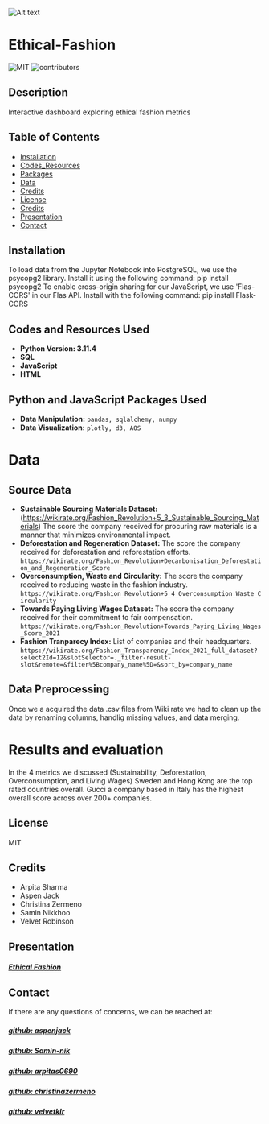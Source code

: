 ![Alt text](<Screenshot 2023-11-28 at 9.32.50 PM.png>)

# Ethical-Fashion

![MIT](https://img.shields.io/badge/License-MIT-blue)
![contributors](https://img.shields.io/badge/contributors%20-%205-%20%23f0c86a)

## Description
Interactive dashboard exploring ethical fashion metrics

## Table of Contents
- [Installation](#installation)
- [Codes_Resources](#codes-and-resources-used)
- [Packages](#python-and-javascript-packages-used)
- [Data](#data)
- [Credits](#credits)
- [License](#license)
- [Credits](#credits)
- [Presentation](#presentation)
- [Contact](#contact)



## Installation
To load data from the Jupyter Notebook into PostgreSQL, we use the psycopg2 library. Install it using the following command: pip install psycopg2 
To enable cross-origin sharing for our JavaScript, we use 'Flas-CORS' in our Flas API. Install with the following command: pip install Flask-CORS

## Codes and Resources Used
- **Python Version: 3.11.4**
- **SQL**
- **JavaScript**
- **HTML**

## Python and JavaScript Packages Used
- **Data Manipulation:** `pandas, sqlalchemy, numpy`
- **Data Visualization:** `plotly, d3, AOS`

# Data

## Source Data
- **Sustainable Sourcing Materials Dataset:**(https://wikirate.org/Fashion_Revolution+5_3_Sustainable_Sourcing_Materials) The score the company received for procuring raw materials is a manner that minimizes environmental impact.
- **Deforestation and Regeneration Dataset:** The score the company received for deforestation and reforestation efforts. `https://wikirate.org/Fashion_Revolution+Decarbonisation_Deforestation_and_Regeneration_Score`
- **Overconsumption, Waste and Circularity:** The score the company received to reducing waste in the fashion industry. `https://wikirate.org/Fashion_Revolution+5_4_Overconsumption_Waste_Circularity`
- **Towards Paying Living Wages Dataset:** The score the company received for their commitment to fair compensation. `https://wikirate.org/Fashion_Revolution+Towards_Paying_Living_Wages_Score_2021`
- **Fashion Tranparecy Index:** List of companies and their headquarters. `https://wikirate.org/Fashion_Transparency_Index_2021_full_dataset?select2Id=12&slotSelector=._filter-result-slot&remote=&filter%5Bcompany_name%5D=&sort_by=company_name`

## Data Preprocessing
Once we a acquired the data .csv files from Wiki rate we had to clean up the data by renaming columns, handlig missing values, and data merging.

# Results and evaluation
In the 4 metrics we discussed (Sustainability, Deforestation, Overconsumption, and Living Wages) Sweden and Hong Kong are the top rated countries overall. Gucci a company based in Italy has the highest overall score across over 200+ companies.  

## License
MIT

## Credits
- Arpita Sharma
- Aspen Jack
- Christina Zermeno
- Samin Nikkhoo
- Velvet Robinson


## Presentation
##### [Ethical Fashion](https://docs.google.com/presentation/d/1KBZ5DekFBhwf85SwLfIWu-px6HFmbRi0PuHEEKDg_lw/edit#slide=id.p)

## Contact
If there are any questions of concerns, we can be reached at:
##### [github: aspenjack](https://github.com/aspenjack)
##### [github: Samin-nik](https://github.com/Samin-nik)
##### [github: arpitas0690](https://github.com/arpitas0690)
##### [github: christinazermeno](https://github.com/christinazermeno)
##### [github: velvetklr](https://github.com/velvetklr)



